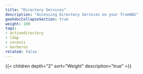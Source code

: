 ```yaml
---
title: "Directory Services"
description: "Accessing Directory Services on your TrueNAS"
geekdocCollapseSection: true
weight: 100
tags:
- activedirectory
- ldap
- corenis
- kerberos
related: false
---
```


{{< children depth="2" sort="Weight" description="true" >}}
